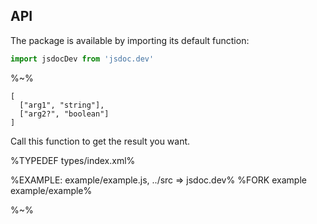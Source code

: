 ## API

The package is available by importing its default function:

```js
import jsdocDev from 'jsdoc.dev'
```

%~%

```## jsdocDev
[
  ["arg1", "string"],
  ["arg2?", "boolean"]
]
```

Call this function to get the result you want.

%TYPEDEF types/index.xml%

%EXAMPLE: example/example.js, ../src => jsdoc.dev%
%FORK example example/example%

%~%